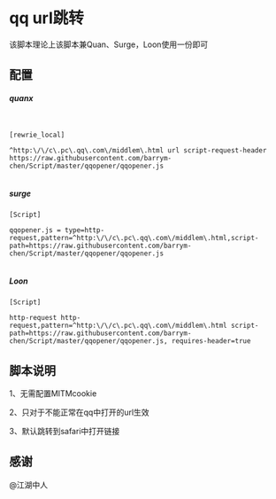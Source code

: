 # **qq url跳转**<br>



该脚本理论上该脚本兼Quan、Surge，Loon使用一份即可<br>



## 配置<br>

##### quanx

```


[rewrie_local]

^http:\/\/c\.pc\.qq\.com\/middlem\.html url script-request-header https://raw.githubusercontent.com/barrym-chen/Script/master/qqopener/qqopener.js


```
##### surge
```
[Script]

qqopener.js = type=http-request,pattern=^http:\/\/c\.pc\.qq\.com\/middlem\.html,script-path=https://raw.githubusercontent.com/barrym-chen/Script/master/qqopener/qqopener.js


```
##### Loon
```
[Script]

http-request http-request,pattern=^http:\/\/c\.pc\.qq\.com\/middlem\.html script-path=https://raw.githubusercontent.com/barrym-chen/Script/master/qqopener/qqopener.js, requires-header=true

```

## 脚本说明<br>

1、无需配置MITMcookie<br>

2、只对于不能正常在qq中打开的url生效<br>

3、默认跳转到safari中打开链接


## 感谢
@江湖中人
